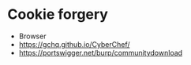 # Cookie forgery

- Browser
- https://gchq.github.io/CyberChef/
- https://portswigger.net/burp/communitydownload
